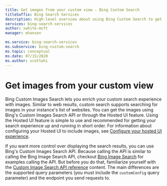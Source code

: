 ```yaml
---
title: Get images from your custom view - Bing Custom Search
titleSuffix: Bing Search Services
description: High-level overview about using Bing Custom Search to get images from your custom view of the Web.
services: bing-search-services
author: swhite-msft
manager: ehansen

ms.service: bing-search-services
ms.subservice: bing-custom-search
ms.topic: conceptual
ms.date: 07/15/2020
ms.author: scottwhi
---
```


# Get images from your custom view

Bing Custom Images Search lets you enrich your custom search experience with images. Similar to web results, custom search supports searching for images in your instance's list of websites. You can get the images using Bing's Custom Images Search API or through the Hosted UI feature. Using the Hosted UI feature is simple to use and recommended for getting your search experience up and running in short order.  For information about configuring your Hosted UI to include images, see [Configure your hosted UI experience](../bing-custom-search/hosted-ui.md).

If you want more control over displaying the search results, you can use Bing's Custom Images Search API. Because calling the API is similar to calling the Bing Image Search API, checkout [Bing Image Search](../bing-image-search/overview.md) for examples calling the API. But before you do that, familiarize yourself with the [Custom Image Search API reference](reference/endpoints.md) content. The main differences are the supported query parameters (you must include the `customConfig` query parameter) and the endpoint you send requests to.

<!--
## Next steps

[Call your custom view](search-your-custom-view.md)
-->
